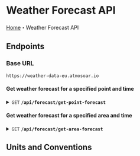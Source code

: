 # Weather Forecast API

[Home](../README.md)・Weather Forecast API

## Endpoints

### Base URL

`https://weather-data-eu.atmosoar.io`

#### Get weather forecast for a specified point and time

<details>
<summary>
    <code>GET</code> <code><b>/api/forecast/get-point-forecast</b></code>
</summary>

##### Parameters:

| name      | type   | required | description                                                                |
|-----------|--------|----------|----------------------------------------------------------------------------|
| latitude  | number | yes      | Latitude of the point in decimal degrees                                   |
| longitude | number | yes      | Longitude of the point in decimal degrees                                  |
| datetime  | string | yes      | Date and Time of the forecast (ISO format, example: `2022-12-31T12:30:15`) |


##### Responses:

| http code     | content-type                      | response               |
|---------------|-----------------------------------|------------------------|
| `200`         | `application/json`                |                        |


##### Example:

```javascript
const baseUrl = "https://weather-data-eu.atmosoar.io";
const authKey = "YOUR_API_KEY"

async function loadForecastData(point, datetime) {
    const url = baseUrl + '/api/forecast/get-point-forecast'
                        + '?key'            + authKey
                        + '&latitude'       + point.latitude
                        + '&longitude'      + point.longitude
                        + '&datetime'       + datetime.toISOString()
    ;
    const response = await fetch(url);
    const responseData = await response.json();
    console.log(responseData.forecast);
}
```
</details>

#### Get weather forecast for a specified area and time

<details>
<summary>
    <code>GET</code> <code><b>/api/forecast/get-area-forecast</b></code>
</summary>

##### Parameters:

| name      | type   | required | description                                                                |
|-----------|--------|----------|----------------------------------------------------------------------------|
| north     | number | yes      | Northern latitude of the area in decimal degrees                           |
| south     | number | yes      | Southern latitude of the area in decimal degrees                           |
| east      | number | yes      | Eastern longitude of the area in decimal degrees                           |
| west      | number | yes      | Western longitude of the area in decimal degrees                           |
| datetime  | string | yes      | Date and Time of the forecast (ISO format, example: `2022-12-31T12:30:15`) |


##### Responses:

| http code     | content-type                      | response               |
|---------------|-----------------------------------|------------------------|
| `200`         | `application/json`                |                        |


##### Example:

```javascript
const baseUrl = "https://weather-data-eu.atmosoar.io";
const authKey = "YOUR_API_KEY"

async function loadForecastData(area, datetime) {
    const url = baseUrl + '/api/forecast/get-area-forecast'
                        + '?key'            + authKey
                        + '&north'          + area.north
                        + '&south'          + area.south
                        + '&east'           + area.east
                        + '&west'           + area.west
                        + '&datetime'       + datetime.toISOString()
    ;
    const response = await fetch(url);
    const responseData = await response.json();
    for(var i=0; i<responseData.forecasts.length; i++){
        console.log(responseData.forecasts[i]);
    }
}
```
</details>

## Units and Conventions